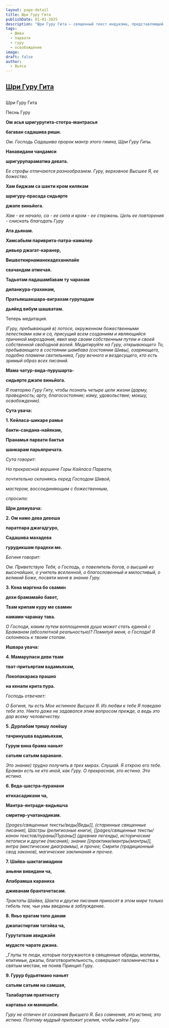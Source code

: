 ```yaml
---
layout: page-detail
title: Шри Гуру Гита
publishDate: 01-01-2025
description: "Шри Гуру Гита — священный текст индуизма, представляющий собой диалог между Шивой и Парвати о природе и величии Гуру. Входит в состав «Сканда-пураны» (раздел Уттара-канда) и приписывается мудрецу Вьясе. Текст раскрывает, что истинный Гуру — это воплощение Высшего Я, а почитание и служение ему ведёт к духовному освобождению. Гуру Гита подчёркивает: без осознания принципа Гуру все ритуалы и знания бесплодны; только через милость Гуру достигаются четыре цели жизни — дхарма, ардха, кама и мокша. Существуют разные версии текста — от 100 до 400 шлок."
tags:
  - Шива
  - парвати
  - гуру
  - освобождение
image: 
draft: false
author:
  - Вьяса
---
```


## [Шри Гуру Гита](#1)

## 

## 

  
Шри Гуру Гита 

 Песнь Гуру 

**Ом асья шригуругита-стотра-мантрасья** 

**багаван садашива риши.** 

_Ом. Господь Садашива пророк мантр этого гим­на, Шри Гуру Гиты._ 

**Нанавидани чандамси** 

**шригурупараматма девата.** 

_Ее строфы отличаются разнообразием. Гуру, верховное Высшее Я, ее божество._ 

**Хам биджам са шакти кром килякам** 

**шригуру-прасада сидьярте** 

**джапе виньйога.** 

_Хам - ее начало, са - ее сила и кром - ее стер­жень. Цель ее повторения - снискать благодать Гуру_ 

**Ата дьянам.** 

**Хамсабьям париврита-патра-камалер** 

**дивьер джагат-каранер,** 

**Вишвоткирнаманекадеханилайе** 

**свачандам атмечая.** 

**Тадьотам падашамбавам ту чаранам** 

**дипанкура-грахинам,** 

**Пратьякшакшара-виграхам гурупадам** 

**дьяйед вибум шашватам.** 

 Теперь медитация. 

_(Гуру, пребывающий в) лотосе, окруженном божест­венными лепестками хам и са, присущий всем созда­ниям и являющийся причиной мироздания, явил мир своим собственным путем и своей собственной свободной волей. Медитируйте на Гуру, открываю­щего То, пребывающего в состоянии шамбава (состоянии Шивы), озаряющего, подобно пламени светильника, Гуру вечного и вездесущего, кто есть зримый образ всех писаний._ 

**Мама чатур-вида-пурушарта-** 

**сидьярте джапе виньйога.** 

_Я повторяю Гуру Гиту, чтобы познать четыре цели жизни (дарму, праведность; арту, благосо­стояние; каму, удовольствие; мокшу, освобож­дение)._ 

**Сута увача:** 

**1\. Кейласа-шикаре рамье** 

**бакти-сандана-найякам,** 

**Пранамья парвати бактья** 

**шанкарам парьяпричата.** 

_Сута говорит:_ 

_На прекрасной вершине Горы Кайласа Парвати,_ 

_почтительно склоняясь перед Господом Шивой,_ 

_мастером, воссоединяющим с божественным,_ 

_спросила:_ 

**Шри девиувача:** 

**2\. Ом намо дева девеша** 

**паратпара джагадгуро,** 

**Садашива махадева** 

**гурудикшам прадехи ме.** 

_Богиня говорит:_ 

_Ом. Приветствую Тебя, о Господь, о повелитель богов, о высший из высочайших, о учитель все­ленной, о благословенный и милостивый, о вели­кий Боже, посвяти меня в знание Гуру._ 

**3\. Кена маргена бо свамин** 

**дехи брамамайо бавет,** 

**Твам крипам куру ме свамин** 

**намами чаранау тава.** 

_О Господи, каким путем воплощенная душа мо­жет стать единой с Браманом (абсолютной ре­альностью)? Помилуй меня, о Господи! Я скло­няюсь к твоим стопам._ 

**Ишвара увача:** 

**4\. Мамарупаси деви твам** 

**тват-притьяртам вадамьяхам,** 

**Локопакарака прашно** 

**на кенапи крита пура.** 

_Господь отвечает:_ 

_О Богиня, ты есть Мое истинное Высшее Я. Из любви к тебе Я поведаю тебе это. Никто даже не задавался этим вопросом прежде, а ведь это дар всему человечеству._ 

**5\. Дурлабам тришу локёшу** 

**тачринушва вадамьяхам,** 

**Гурум вина брама наньят** 

**сатьям сатьям варанане.** 

_Это знание) трудно получить в трех мирах. Слушай. Я открою его тебе. Браман есть не кто иной, как Гуру. О прекрасная, это истина. Это истина._ 

**6\. Веда-шастра-пуранани** 

**итихасадикани ча,** 

**Мантра-янтради-видьяшча** 

**смритир-учатанадикам.** 

_[[pages/священные тексты/веды|Веды]], (старинные священные писания), Шастры (религиозные книги), [[pages/священные тексты/канон текстов/пураны|Пураны]] (древние легенды), исторические летописи и другие (писания); зна­ние [[практики/мантры|мантры]], янтра (мистические диаграммы), и прочее; Смрити (традиционный свод законов), магические заклинания и прочее._ 

**7\. Шайва-шактагамадини** 

**аньяни вивидани ча,** 

**Апабрамша караниха** 

**дживанам брантачетасам.** 

_Трактаты Шайва, Шакта и другие писания при­носят в этом мире только гибель тем, чьи умы введены в заблуждение._ 

**8\. Яньо вратам тапо данам** 

**джапастиртам татэйва ча,** 

**Гурутатвам авиджайя** 

**мудасте чарате джана.** 

_Глупы те люди, которые погружаются в священ­ные обряды, молитвы, епитимьи, джапы, благо­творительность, совершают паломничества к святым местам, не поняв Принцип Гуру.

**9\. Гурур будьятмано наньят** 

**сатьям сатьям на самшая,** 

**Талабартам праятнасту** 

**картавьо хи манишиби.** 

_Гуру не отличен от сознания Высшего Я. Без сомнения, это истина, это истина. Поэтому мудрый приложит усилия, чтобы найти Гуру._ 

  
